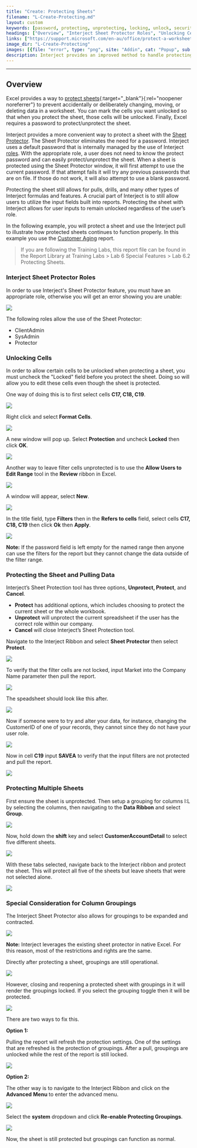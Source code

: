 ```yaml
---
title: "Create: Protecting Sheets"
filename: "L-Create-Protecting.md"
layout: custom
keywords: [password, protecting, unprotecting, locking, unlock, security]
headings: ["Overview", "Interject Sheet Protector Roles", "Unlocking Cells", "Protecting the Sheet and Pulling Data", "Protecting Multiple Sheets", "Special Consideration for Column Groupings"]
links: ["https://support.microsoft.com/en-au/office/protect-a-worksheet-3179efdb-1285-4d49-a9c3-f4ca36276de6", "/wGetStarted/INTERJECT-Ribbon-Menu-Items.html#sheet-protector", "/wPortal/INTERJECT-Roles.html", "/wGetStarted/L-Create-CustomerAging.html"]
image_dir: "L-Create-Protecting"
images: [{file: "error", type: "png", site: "Addin", cat: "Popup", sub: "Sheet Protector", report: "", ribbon: "", config: ""}, {file: "01", type: "jpg", site: "Addin", cat: "Report", sub: "", report: "Customer Aging Summary", ribbon: "", config: ""}, {file: "02", type: "jpg", site: "Excel", cat: "Right Click Menu", sub: "", report: "Customer Aging Summary", ribbon: "", config: ""}, {file: "03", type: "jpg", site: "Excel", cat: "Format Cells", sub: "", report: "Customer Aging Summary", ribbon: "", config: ""}, {file: "04", type: "jpg", site: "Addin", cat: "Report", sub: "", report: "Customer Aging Summary", ribbon: "", config: ""}, {file: "05", type: "jpg", site: "Excel", cat: "Allow Users to Edit Ranges", sub: "", report: "Customer Aging Summary", ribbon: "", config: ""}, {file: "06", type: "jpg", site: "Excel", cat: "Allow Users to Edit Ranges", sub: "New Range", report: "Customer Aging Summary", ribbon: "", config: ""}, {file: "07", type: "jpg", site: "Addin", cat: "Sheet Protector", sub: "", report: "Customer Aging Summary", ribbon: "Advanced", config: ""}, {file: "08", type: "jpg", site: "Addin", cat: "Pull Data", sub: "", report: "Customer Aging Summary", ribbon: "", config: ""}, {file: "09", type: "jpg", site: "Addin", cat: "Report", sub: "", report: "Customer Aging Summary", ribbon: "", config: ""}, {file: "10", type: "jpg", site: "Excel", cat: "Popup", sub: "Protected", report: "Customer Aging Summary", ribbon: "", config: ""}, {file: "11", type: "jpg", site: "Addin", cat: "Pull Data", sub: "", report: "Customer Aging Summary", ribbon: "", config: ""}, {file: "12", type: "jpg", site: "Addin", cat: "Report", sub: "", report: "Customer Aging Summary", ribbon: "", config: ""}, {file: "13", type: "jpg", site: "Addin", cat: "Report", sub: "", report: "Customer Aging Summary", ribbon: "", config: ""}, {file: "14", type: "jpg", site: "Addin", cat: "Sheet Protector", sub: "", report: "Customer Aging Summary", ribbon: "Advanced", config: ""}, {file: "15", type: "jpg", site: "Addin", cat: "Report", sub: "", report: "Customer Aging Summary", ribbon: "", config: ""}, {file: "16", type: "jpg", site: "Addin", cat: "Report", sub: "", report: "Customer Aging Summary", ribbon: "", config: ""}, {file: "17", type: "jpg", site: "Excel", cat: "Popup", sub: "Protected", report: "Customer Aging Summary", ribbon: "", config: ""}, {file: "18", type: "jpg", site: "Addin", cat: "Pull Data", sub: "", report: "Customer Aging Summary", ribbon: "Simple", config: ""}, {file: "19", type: "png", site: "Addin", cat: "Report", sub: "", report: "Customer Aging Summary", ribbon: "Simple", config: ""}, {file: "20", type: "jpg", site: "Addin", cat: "System", sub: "", report: "Customer Aging Summary", ribbon: "Advanced", config: ""}]
description: Interject provides an improved method to handle protecting sheets. The Sheet Protector window allows Interject users with the Client Admin role to quickly protect or unprotect the sheet without any need to know the password.
---
```

* * *

## Overview

Excel provides a way to [protect sheets](https://support.microsoft.com/en-au/office/protect-a-worksheet-3179efdb-1285-4d49-a9c3-f4ca36276de6){:target="_blank"}{:rel="noopener noreferrer"} to prevent accidentally or deliberately changing, moving, or deleting data in a worksheet. You can mark the cells you want unlocked so that when you protect the sheet, those cells will be unlocked. Finally, Excel requires a password to protect/unprotect the sheet.

Interject provides a more convenient way to protect a sheet with the [Sheet Protector](/wGetStarted/INTERJECT-Ribbon-Menu-Items.html#sheet-protector). The Sheet Protector eliminates the need for a password. Interject uses a default password that is internally managed by the use of Interject [roles](/wPortal/INTERJECT-Roles.html). With the appropriate role, a user does not need to know the protect password and can easily protect/unprotect the sheet. When a sheet is protected using the Sheet Protector window, it will first attempt to use the current password. If that attempt fails it will try any previous passwords that are on file. If those do not work, it will also attempt to use a blank password.

Protecting the sheet still allows for pulls, drills, and many other types of Interject formulas and features. A crucial part of Interject is to still allow users to utilize the input fields built into reports. Protecting the sheet with Interject allows for user inputs to remain unlocked regardless of the user’s role.

In the following example, you will protect a sheet and use the Interject pull to illustrate how protected sheets continues to function properly. In this example you use the [Customer Aging](/wGetStarted/L-Create-CustomerAging.html) report.

<blockquote class=lab_info>
 If you are following the Training Labs, this report file can be found in the Report Library at Training Labs > Lab 6 Special Features > Lab 6.2 Protecting Sheets.
</blockquote>

### Interject Sheet Protector Roles

In order to use Interject's Sheet Protector feature, you must have an appropriate role, otherwise you will get an error showing you are unable:

![](/images/L-Create-Protecting/error.png)
<br>

The following roles allow the use of the Sheet Protector:

* ClientAdmin
* SysAdmin
* Protector

### Unlocking Cells

In order to allow certain cells to be unlocked when protecting a sheet, you must uncheck the "Locked" field before you protect the sheet. Doing so will allow you to edit these cells even though the sheet is protected.

One way of doing this is to first select cells **C17, C18, C19**.

![](/images/L-Create-Protecting/01.jpg)
<br>

Right click and select **Format Cells**.

![](/images/L-Create-Protecting/02.jpg)
<br>

A new window will pop up. Select **Protection** and uncheck **Locked** then click **OK**.

![](/images/L-Create-Protecting/03.jpg)
<br>

Another way to leave filter cells unprotected is to use the **Allow Users to Edit Range** tool in the **Review** ribbon in Excel.

![](/images/L-Create-Protecting/04.jpg)
<br>

A window will appear, select **New**.

![](/images/L-Create-Protecting/05.jpg)
<br>

In the title field, type **Filters** then in the **Refers to cells** field, select cells **C17, C18, C19** then click **Ok** then **Apply**.

![](/images/L-Create-Protecting/06.jpg)
<br>

**Note:** If the password field is left empty for the named range then anyone can use the filters for the report but they cannot change the data outside of the filter range.
<br>

### Protecting the Sheet and Pulling Data

Interject’s Sheet Protection tool has three options, **Unprotect, Protect**, and **Cancel**.

* **Protect** has additional options, which includes choosing to protect the current sheet or the whole workbook.
* **Unprotect** will unprotect the current spreadsheet if the user has the correct role within our company.
* **Cancel** will close Interject’s Sheet Protection tool.

Navigate to the Interject Ribbon and select **Sheet Protector** then select **Protect**.

![](/images/L-Create-Protecting/07.jpg)
<br>

To verify that the filter cells are not locked, input Market into the Company Name parameter then pull the report.

![](/images/L-Create-Protecting/08.jpg)
<br>

The speadsheet should look like this after.

![](/images/L-Create-Protecting/09.jpg)
<br>

Now if someone were to try and alter your data, for instance, changing the CustomerID of one of your records, they cannot since they do not have your user role.

![](/images/L-Create-Protecting/10.jpg)
<br>

Now in cell **C19** input **SAVEA** to verify that the input filters are not protected and pull the report.

![](/images/L-Create-Protecting/11.jpg)
<br>

### Protecting Multiple Sheets

First ensure the sheet is unprotected. Then setup a grouping for columns I:L by selecting the columns, then navigating to the **Data Ribbon** and select **Group**.

![](/images/L-Create-Protecting/12.jpg)
<br>

Now, hold down the **shift** key and select **CustomerAccountDetail** to select five different sheets.

![](/images/L-Create-Protecting/13.jpg)
<br>

With these tabs selected, navigate back to the Interject ribbon and protect the sheet. This will protect all five of the sheets but leave sheets that were not selected alone.

![](/images/L-Create-Protecting/14.jpg)
<br>

### Special Consideration for Column Groupings

The Interject Sheet Protector also allows for groupings to be expanded and contracted.

![](/images/L-Create-Protecting/15.jpg)
<br>

**Note:** Interject leverages the existing sheet protector in native Excel. For this reason, most of the restrictions and rights are the same.

Directly after protecting a sheet, groupings are still operational.

![](/images/L-Create-Protecting/16.jpg)
<br>

However, closing and reopening a protected sheet with groupings in it will render the groupings locked. If you select the grouping toggle then it will be protected.

![](/images/L-Create-Protecting/17.jpg)
<br>

There are two ways to fix this.

**Option 1:**

Pulling the report will refresh the protection settings. One of the settings that are refreshed is the protection of groupings. After a pull, groupings are unlocked while the rest of the report is still locked.

![](/images/L-Create-Protecting/18.jpg)
<br>

**Option 2:**

The other way is to navigate to the Interject Ribbon and click on the **Advanced** **Menu** to enter the advanced menu.

![](/images/L-Create-Protecting/19.png)
<br>

Select the **system** dropdown and click **Re-enable Protecting Groupings**.

![](/images/L-Create-Protecting/20.jpg)
<br>

Now, the sheet is still protected but groupings can function as normal.
